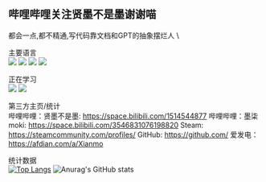 ## 哔哩哔哩关注贤墨不是墨谢谢喵
都会一点,都不精通,写代码靠文档和GPT的抽象摆烂人 \

主要语言 \
![](https://img.shields.io/badge/-Python-pink?style=flat-square&logo=Python) ![](https://img.shields.io/badge/-Nodejs-c0ebd?style=flat-square&logo=Node.js) ![](https://img.shields.io/badge/-C++-00599C?style=flat-square&logo=c) ![](https://img.shields.io/badge/typescript-%23007ACC.svg?style=flat-square&logo=typescript&logoColor=white)

正在学习 \
![](https://img.shields.io/badge/Rust-2E67D3.svg?style=style=flat-square&logo=rust&logoColor=white) ![](https://img.shields.io/badge/-Docker-FCC624?style=flat-square&logo=docker)

第三方主页/统计 \
哔哩哔哩：贤墨不是墨: <https://space.bilibili.com/1514544877>
哔哩哔哩：墨柒moki: <https://space.bilibili.com/3546831076198820>
Steam: <https://steamcommunity.com/profiles/>
GitHub: <https://github.com/>
爱发电：<https://afdian.com/a/Xianmo>

统计数据 \
[![Top Langs](https://github-readme-stats.vercel.app/api/top-langs/?username=xianmovo)](https://github.com/anuraghazra/github-readme-stats) ![Anurag's GitHub stats](https://github-readme-stats.vercel.app/api?username=xianmovo&show_icons=true&theme=synthwave)

